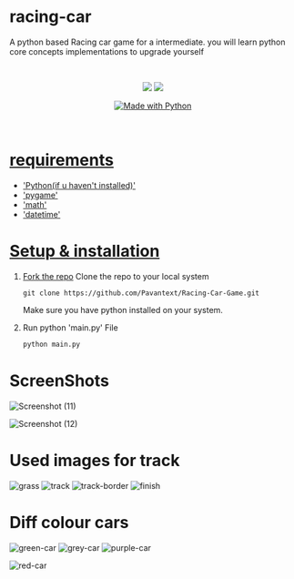 # racing-car
A python based Racing car game for a intermediate. you will learn python core concepts implementations to upgrade yourself

<br>

<p align="center">
<a href="https://codeclimate.com/github/pkini2002/Social-media-web-app/maintainability">
<img src="https://api.codeclimate.com/v1/badges/b79b9943a5cb4340c05f/maintainability" /></a>
<a href="https://codeclimate.com/github/pkini2002/Social-media-web-app/test_coverage">
<img src="https://api.codeclimate.com/v1/badges/b79b9943a5cb4340c05f/test_coverage" /></a>
</p>

<p align="center">
<a href="https://www.python.org/"><img src="https://forthebadge.com/images/badges/made-with-python.svg" border="0" title="Made with Python" />
</p>

<br>


# requirements
- 'Python(if u haven't installed)'
- 'pygame'
- 'math'
- 'datetime'

# Setup & installation

1. Fork the [repo](https://github.com/Abishekkavuri/Racing-car.git)
   Clone the repo to your local system
     
   ```git
   git clone https://github.com/Pavantext/Racing-Car-Game.git
   ```
   Make sure you have python installed on your system.

2. Run python 'main.py' File
   ```bash
   python main.py
   ```
   
# ScreenShots
![Screenshot (11)](https://github.com/user-attachments/assets/5715ae9f-b798-4a22-9f1f-cf982721c5a1)




![Screenshot (12)](https://github.com/user-attachments/assets/67556521-cb6d-44ff-b94f-fbebb37c0129)


# Used images for track
![grass](https://github.com/user-attachments/assets/2b685be0-5f04-49ad-a7d6-3d7f316fb842)
![track](https://github.com/user-attachments/assets/bbc4cf05-f358-4278-89ce-329b3fee78d1)
![track-border](https://github.com/user-attachments/assets/347d60fc-7d62-4907-92f2-3ba8b4edd00e)
![finish](https://github.com/user-attachments/assets/6bb6f36d-7de4-4a70-9e4f-5c3122998a91)

# Diff colour cars
![green-car](https://github.com/user-attachments/assets/b6333570-0db6-46c1-9a38-5f94bccb3d5a)
![grey-car](https://github.com/user-attachments/assets/97b34084-24cc-45c9-bd08-e5d1452d0cbd)
![purple-car](https://github.com/user-attachments/assets/a9a4bcfa-e4bd-45b0-9239-da854cbb9a35)


![red-car](https://github.com/user-attachments/assets/1ef6b53b-125b-4aa5-8257-6efda2e93e86)
